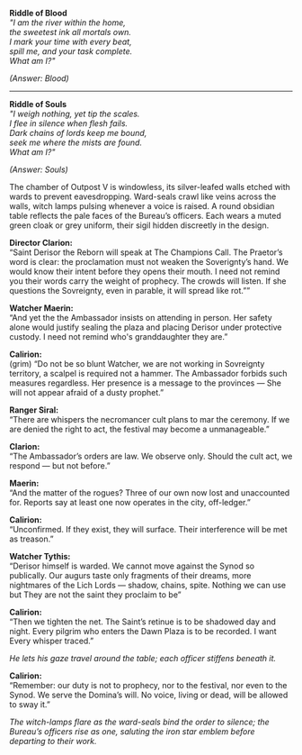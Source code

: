 **Riddle of Blood**  
_"I am the river within the home,  
the sweetest ink all mortals own.  
I mark your time with every beat,  
spill me, and your task complete.  
What am I?"_

_(Answer: Blood)_

---

**Riddle of Souls**  
_"I weigh nothing, yet tip the scales.  
I flee in silence when flesh fails.  
Dark chains of lords keep me bound,  
seek me where the mists are found.  
What am I?"_

_(Answer: Souls)_


The chamber of Outpost V is windowless, its silver-leafed walls etched with wards to prevent eavesdropping. Ward-seals crawl like veins across the walls, witch lamps pulsing whenever a voice is raised. A round obsidian table reflects the pale faces of the Bureau’s officers. Each wears a muted green cloak or grey uniform, their sigil hidden discreetly in the design.

**Director Clarion:**  
“Saint Derisor the Reborn will speak at The Champions Call. The Praetor’s word is clear: the proclamation must not weaken the Soverignty’s hand. We would know their intent before they opens their mouth. I need not remind you their words carry the weight of prophecy. The crowds will listen. If she questions the Sovreignty, even in parable, it will spread like rot.””

**Watcher Maerin:**  
“And yet the the Ambassador insists on attending in person. Her safety alone would justify sealing the plaza and placing Derisor under protective custody. I need not remind who's granddaughter they are.”

**Calirion:**  
(grim) “Do not be so blunt Watcher, we are not working in Sovreignty territory, a scalpel is required not a hammer. The Ambassador forbids such measures regardless. Her presence is a message to the provinces — She will not appear afraid of a dusty prophet.”

**Ranger Siral:**  
“There are whispers the necromancer cult plans to mar the ceremony. If we are denied the right to act, the festival may become a unmanageable.”

**Clarion:**  
“The Ambassador’s orders are law. We observe only. Should the cult act, we respond — but not before.”

**Maerin:**  
“And the matter of the rogues? Three of our own now lost and unaccounted for. Reports say at least one now operates in the city, off-ledger.”

**Calirion:**  
“Unconfirmed. If they exist, they will surface. Their interference will be met as treason.”

**Watcher Tythis:**  
“Derisor himself is warded. We cannot move against the Synod so publically. Our augurs taste only fragments of their dreams, more nightmares of the Lich Lords — shadow, chains, spite. Nothing we can use but They are not the saint they proclaim to be”

**Calirion:**  
“Then we tighten the net. The Saint’s retinue is to be shadowed day and night. Every pilgrim who enters the Dawn Plaza is to be recorded. I want Every whisper traced.”

_He lets his gaze travel around the table; each officer stiffens beneath it._

**Calirion:**  
“Remember: our duty is not to prophecy, nor to the festival, nor even to the Synod. We serve the Domina’s will. No voice, living or dead, will be allowed to sway it.”

_The witch-lamps flare as the ward-seals bind the order to silence; the Bureau’s officers rise as one, saluting the iron star emblem before departing to their work._
